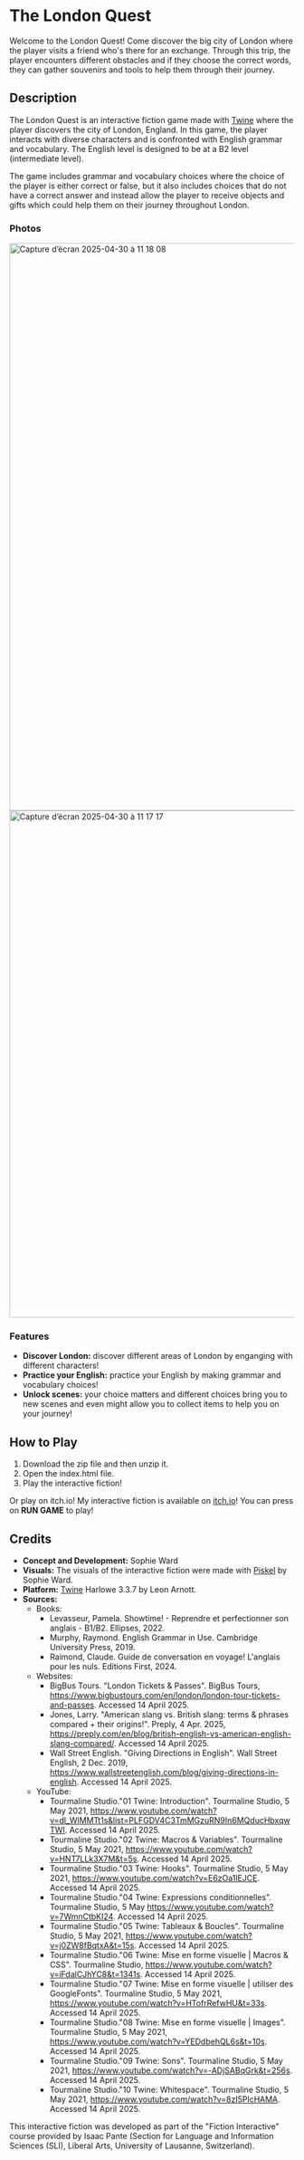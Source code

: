 # The London Quest
Welcome to the London Quest! Come discover the big city of London where the player visits a friend who's there for an exchange. Through this trip, the player encounters different obstacles and if they choose the correct words, they can gather souvenirs and tools to help them through their journey.

## Description
The London Quest is an interactive fiction game made with [Twine](https://twinery.org/) where the player discovers the city of London, England. In this game, the player interacts with diverse characters and is confronted with English grammar and vocabulary. The English level is designed to be at a B2 level (intermediate level).

The game includes grammar and vocabulary choices where the choice of the player is either correct or false, but it also includes choices that do not have a correct answer and instead allow the player to receive objects and gifts which could help them on their journey throughout London.

### Photos
<img width="1003" alt="Capture d’écran 2025-04-30 à 11 18 08" src="https://github.com/user-attachments/assets/53a214f5-f94e-4c86-8cd7-c33091a8d6a3" />

<img width="896" alt="Capture d’écran 2025-04-30 à 11 17 17" src="https://github.com/user-attachments/assets/6fa228b1-f5b7-4ee6-bced-0225194661bb" />

### Features
- **Discover London:** discover different areas of London by enganging with different characters!
- **Practice your English:** practice your English by making grammar and vocabulary choices!
- **Unlock scenes:** your choice matters and different choices bring you to new scenes and even might allow you to collect items to help you on your journey! 

## How to Play
1. Download the zip file and then unzip it.
2. Open the index.html file.
3. Play the interactive fiction!

Or play on itch.io!
My interactive fiction is available on [itch.io](https://sophwrd.itch.io/the-london-quest)! You can press on **RUN GAME** to play!

## Credits
- **Concept and Development:** Sophie Ward
- **Visuals:** The visuals of the interactive fiction were made with [Piskel](https://www.piskelapp.com/) by Sophie Ward.
- **Platform:** [Twine](https://twinery.org/) Harlowe 3.3.7 by Leon Arnott.
- **Sources:**
  - Books:
    - Levasseur, Pamela. Showtime! - Reprendre et perfectionner son anglais - B1/B2. Ellipses, 2022.
    - Murphy, Raymond. English Grammar in Use. Cambridge University Press, 2019.
    - Raimond, Claude. Guide de conversation en voyage! L'anglais pour les nuls. Editions First, 2024.
  - Websites:
    - BigBus Tours. "London Tickets & Passes". BigBus Tours, https://www.bigbustours.com/en/london/london-tour-tickets-and-passes. Accessed 14 April 2025.
    - Jones, Larry. "American slang vs. British slang: terms & phrases compared + their origins!". Preply, 4 Apr. 2025, https://preply.com/en/blog/british-english-vs-american-english-slang-compared/. Accessed 14 April 2025.
    - Wall Street English. "Giving Directions in English". Wall Street English, 2 Dec. 2019, https://www.wallstreetenglish.com/blog/giving-directions-in-english. Accessed 14 April 2025.
  - YouTube:
    - Tourmaline Studio."01 Twine: Introduction". Tourmaline Studio, 5 May 2021, https://www.youtube.com/watch?v=dl_WlMMTt1s&list=PLFGDV4C3TmMGzuRN9In6MQducHbxqwTWI. Accessed 14 April 2025.
    - Tourmaline Studio."02 Twine: Macros & Variables". Tourmaline Studio, 5 May 2021, https://www.youtube.com/watch?v=HNT7LLk3X7M&t=5s. Accessed 14 April 2025.
    - Tourmaline Studio."03 Twine: Hooks". Tourmaline Studio, 5 May 2021, https://www.youtube.com/watch?v=E6zOa1lEJCE. Accessed 14 April 2025.
    - Tourmaline Studio."04 Twine: Expressions conditionnelles". Tourmaline Studio, 5 May https://www.youtube.com/watch?v=7WmnCtbKI24. Accessed 14 April 2025.
    - Tourmaline Studio."05 Twine: Tableaux & Boucles". Tourmaline Studio, 5 May 2021, https://www.youtube.com/watch?v=j0ZW8fBqtxA&t=15s. Accessed 14 April 2025.
    - Tourmaline Studio."06 Twine: Mise en forme visuelle | Macros & CSS". Tourmaline Studio, https://www.youtube.com/watch?v=iFdalCJhYC8&t=1341s. Accessed 14 April 2025.
    - Tourmaline Studio."07 Twine: Mise en forme visuelle | utiliser des GoogleFonts". Tourmaline Studio, 5 May 2021, https://www.youtube.com/watch?v=HTofrRefwHU&t=33s. Accessed 14 April 2025.
    - Tourmaline Studio."08 Twine: Mise en forme visuelle | Images". Tourmaline Studio, 5 May 2021, https://www.youtube.com/watch?v=YEDdbehQL6s&t=10s. Accessed 14 April 2025.
    - Tourmaline Studio."09 Twine: Sons". Tourmaline Studio, 5 May 2021, https://www.youtube.com/watch?v=-ADjSABqGrk&t=256s. Accessed 14 April 2025.
    - Tourmaline Studio."10 Twine: Whitespace". Tourmaline Studio, 5 May 2021, https://www.youtube.com/watch?v=8zI5PlcHAMA. Accessed 14 April 2025.

This interactive fiction was developed as part of the "Fiction Interactive" course provided by Isaac Pante (Section for Language and Information Sciences (SLI), Liberal Arts, University of Lausanne, Switzerland).
